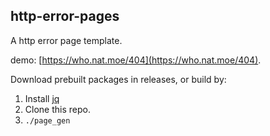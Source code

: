 http-error-pages
---

A http error page template.

demo: [https://who.nat.moe/404](https://who.nat.moe/404).

Download prebuilt packages in releases, or build by:

1. Install [jq](https://stedolan.github.io/jq/)
2. Clone this repo.
3. `./page_gen`
